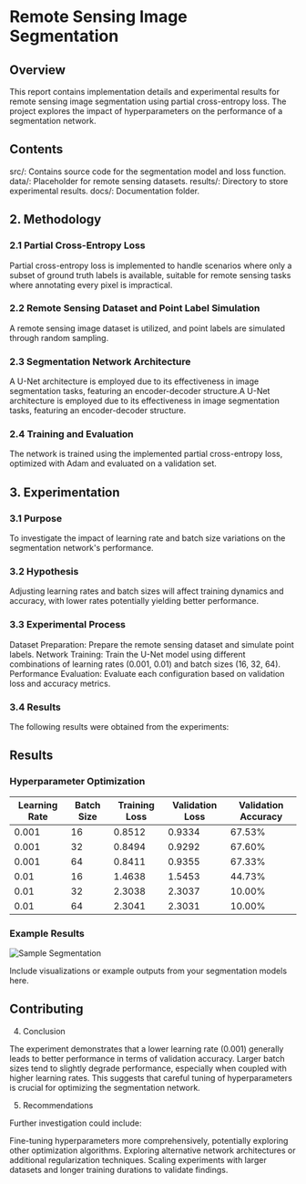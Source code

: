 # Remote Sensing Image Segmentation

## Overview
This report contains implementation details and experimental results for remote sensing image segmentation using partial cross-entropy loss. The project explores the impact of hyperparameters on the performance of a segmentation network.
## Contents
src/: Contains source code for the segmentation model and loss function.
data/: Placeholder for remote sensing datasets.
results/: Directory to store experimental results.
docs/: Documentation folder.

## 2. Methodology

### 2.1 Partial Cross-Entropy Loss

Partial cross-entropy loss is implemented to handle scenarios where only a subset of ground truth labels is available, suitable for remote sensing tasks where annotating every pixel is impractical.

### 2.2 Remote Sensing Dataset and Point Label Simulation

A remote sensing image dataset is utilized, and point labels are simulated through random sampling.

### 2.3 Segmentation Network Architecture

A U-Net architecture is employed due to its effectiveness in image segmentation tasks, featuring an encoder-decoder structure.A U-Net architecture is employed due to its effectiveness in image segmentation tasks, featuring an encoder-decoder structure.

### 2.4 Training and Evaluation

The network is trained using the implemented partial cross-entropy loss, optimized with Adam and evaluated on a validation set.

## 3. Experimentation

### 3.1 Purpose

To investigate the impact of learning rate and batch size variations on the segmentation network's performance.

### 3.2 Hypothesis

Adjusting learning rates and batch sizes will affect training dynamics and accuracy, with lower rates potentially yielding better performance.

### 3.3 Experimental Process

Dataset Preparation: Prepare the remote sensing dataset and simulate point labels.
Network Training: Train the U-Net model using different combinations of learning rates (0.001, 0.01) and batch sizes (16, 32, 64).
Performance Evaluation: Evaluate each configuration based on validation loss and accuracy metrics.

### 3.4 Results

The following results were obtained from the experiments:

## Results

### Hyperparameter Optimization

| Learning Rate | Batch Size | Training Loss | Validation Loss | Validation Accuracy |
|---------------|------------|---------------|-----------------|---------------------|
| 0.001         | 16         | 0.8512        | 0.9334          | 67.53%              |
| 0.001         | 32         | 0.8494        | 0.9292          | 67.60%              |
| 0.001         | 64         | 0.8411        | 0.9355          | 67.33%              |
| 0.01          | 16         | 1.4638        | 1.5453          | 44.73%              |
| 0.01          | 32         | 2.3038        | 2.3037          | 10.00%              |
| 0.01          | 64         | 2.3041        | 2.3031          | 10.00%              |

### Example Results

![Sample Segmentation](results/sample_segmentation.png)

Include visualizations or example outputs from your segmentation models here.

## Contributing

4. Conclusion

The experiment demonstrates that a lower learning rate (0.001) generally leads to better performance in terms of validation accuracy. Larger batch sizes tend to slightly degrade performance, especially when coupled with higher learning rates. This suggests that careful tuning of hyperparameters is crucial for optimizing the segmentation network.

5. Recommendations

Further investigation could include:

Fine-tuning hyperparameters more comprehensively, potentially exploring other optimization algorithms.
Exploring alternative network architectures or additional regularization techniques.
Scaling experiments with larger datasets and longer training durations to validate findings.
